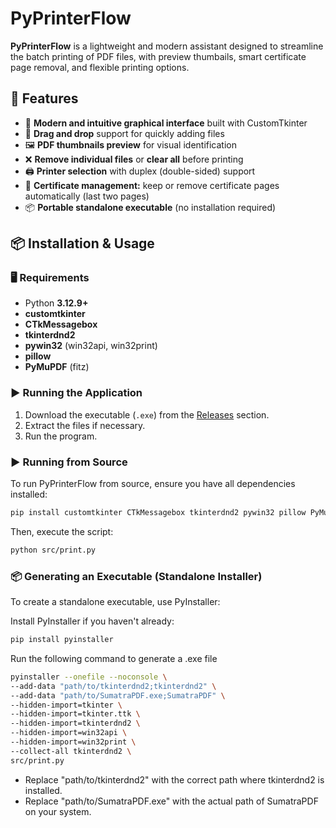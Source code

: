 # PyPrinterFlow  
**PyPrinterFlow** is a lightweight and modern assistant designed to streamline the batch printing of PDF files, with preview thumbails, smart certificate page removal, and flexible printing options. 

## 🚀 Features  
- 📌 **Modern and intuitive graphical interface** built with CustomTkinter   
- 🔄 **Drag and drop** support for quickly adding files
- 🖼️ **PDF thumbnails preview** for visual identification
- ❌ **Remove individual files** or **clear all** before printing  
- 🖨️ **Printer selection** with duplex (double-sided) support  
- 📄 **Certificate management:** keep or remove certificate pages automatically (last two pages)
- 📦 **Portable standalone executable** (no installation required)

## 📦 Installation & Usage  
### 🖥️ Requirements  
- Python **3.12.9+**  
- **customtkinter**
- **CTkMessagebox**  
- **tkinterdnd2**  
- **pywin32** (win32api, win32print)
- **pillow**
- **PyMuPDF** (fitz)

### ▶️ Running the Application  
1. Download the executable (`.exe`) from the [Releases](https://github.com/MartinSandoval19/PyPrinterFlow/releases) section.  
2. Extract the files if necessary.  
3. Run the program.

### ▶️ Running from Source  
To run PyPrinterFlow from source, ensure you have all dependencies installed:  
```bash
pip install customtkinter CTkMessagebox tkinterdnd2 pywin32 pillow PyMuPDF
```

Then, execute the script:
```bash
python src/print.py
```

### 📦 Generating an Executable (Standalone Installer)
To create a standalone executable, use PyInstaller:

Install PyInstaller if you haven't already:
```bash
pip install pyinstaller
```

Run the following command to generate a .exe file
```bash
pyinstaller --onefile --noconsole \
--add-data "path/to/tkinterdnd2;tkinterdnd2" \
--add-data "path/to/SumatraPDF.exe;SumatraPDF" \
--hidden-import=tkinter \
--hidden-import=tkinter.ttk \
--hidden-import=tkinterdnd2 \
--hidden-import=win32api \
--hidden-import=win32print \
--collect-all tkinterdnd2 \
src/print.py
```

- Replace "path/to/tkinterdnd2" with the correct path where tkinterdnd2 is installed.
- Replace "path/to/SumatraPDF.exe" with the actual path of SumatraPDF on your system.

